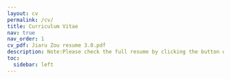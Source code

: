 ```yaml
---
layout: cv
permalink: /cv/
title: Curriculum Vitae
nav: true
nav_order: 1
cv_pdf: Jiaru Zou resume 3.0.pdf
description: Note:Please check the full resume by clicking the button on the right.
toc:
  sidebar: left
---
```

